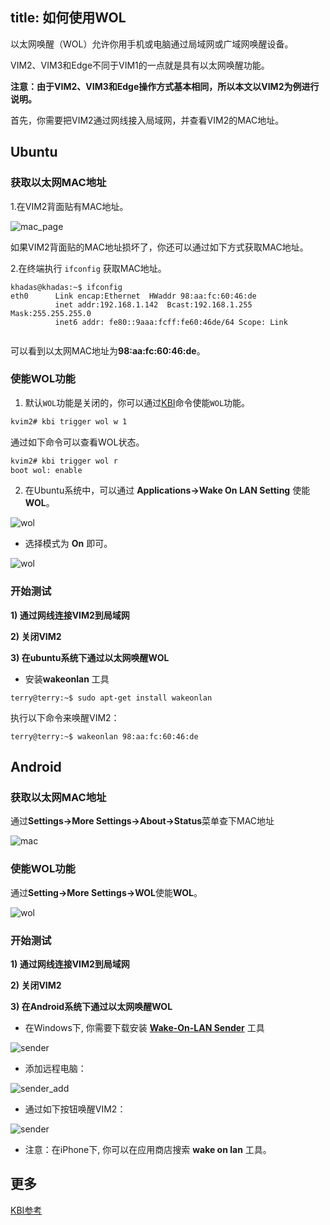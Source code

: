 title: 如何使用WOL
---

以太网唤醒（WOL）允许你用手机或电脑通过局域网或广域网唤醒设备。

VIM2、VIM3和Edge不同于VIM1的一点就是具有以太网唤醒功能。

**注意：由于VIM2、VIM3和Edge操作方式基本相同，所以本文以VIM2为例进行说明。**

首先，你需要把VIM2通过网线接入局域网，并查看VIM2的MAC地址。

## Ubuntu

### 获取以太网MAC地址

1.在VIM2背面贴有MAC地址。

![mac_page](/images/vim2/vim2_mac.jpg)

如果VIM2背面贴的MAC地址损坏了，你还可以通过如下方式获取MAC地址。

2.在终端执行 `ifconfig` 获取MAC地址。
```
khadas@khadas:~$ ifconfig
eth0      Link encap:Ethernet  HWaddr 98:aa:fc:60:46:de
          inet addr:192.168.1.142  Bcast:192.168.1.255  Mask:255.255.255.0 
          inet6 addr: fe80::9aaa:fcff:fe60:46de/64 Scope: Link


```
可以看到以太网MAC地址为**98:aa:fc:60:46:de**。

### 使能WOL功能

1) 默认`WOL`功能是关闭的，你可以通过[KBI](/zh-cn/vim2/KbiGuidance.html)命令使能`WOL`功能。

```sh
kvim2# kbi trigger wol w 1
``` 

通过如下命令可以查看WOL状态。

```sh
kvim2# kbi trigger wol r
boot wol: enable
```

2) 在Ubuntu系统中，可以通过 **Applications->Wake On LAN Setting** 使能 **WOL**。
 
![wol](/images/vim2/vim2_ubuntu_wol1.png)
 
* 选择模式为 **On** 即可。
 
![wol](/images/vim2/vim2_ubuntu_wol2.png)

### 开始测试

**1) 通过网线连接VIM2到局域网**
 
**2) 关闭VIM2**
 
**3) 在ubuntu系统下通过以太网唤醒WOL**

* 安装**wakeonlan** 工具
```
terry@terry:~$ sudo apt-get install wakeonlan
```
执行以下命令来唤醒VIM2：
``` 
terry@terry:~$ wakeonlan 98:aa:fc:60:46:de
```


## Android

### 获取以太网MAC地址

通过**Settings->More Settings->About->Status**菜单查下MAC地址

![mac](/images/vim2/vim2_android_mac.png)

### 使能WOL功能
 
通过**Setting->More Settings->WOL**使能**WOL**。

![wol](/images/vim2/vim2_android_wol.png)

### 开始测试
 
**1) 通过网线连接VIM2到局域网**
  
**2) 关闭VIM2**
 
**3) 在Android系统下通过以太网唤醒WOL**

* 在Windows下, 你需要下载安装 **[Wake-On-LAN Sender](http://www.yarovy.com/wol/)** 工具

![sender](/images/vim2/wol_sender_main.png)

* 添加远程电脑：

![sender_add](/images/vim2/wol_sender_add_remote.png)

* 通过如下按钮唤醒VIM2：

![sender](/images/vim2/wol_sender_send.png)


* 注意：在iPhone下, 你可以在应用商店搜索 **wake on lan** 工具。

## 更多
[KBI参考](/zh-cn/vim2/KbiGuidance.html)
